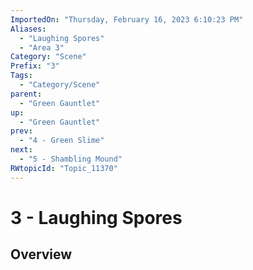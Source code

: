 ```yaml
---
ImportedOn: "Thursday, February 16, 2023 6:10:23 PM"
Aliases:
  - "Laughing Spores"
  - "Area 3"
Category: "Scene"
Prefix: "3"
Tags:
  - "Category/Scene"
parent:
  - "Green Gauntlet"
up:
  - "Green Gauntlet"
prev:
  - "4 - Green Slime"
next:
  - "5 - Shambling Mound"
RWtopicId: "Topic_11370"
---
```

# 3 - Laughing Spores
## Overview
